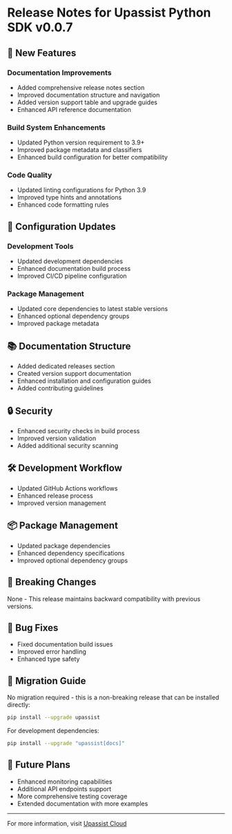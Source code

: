 # Release Notes for Upassist Python SDK v0.0.7

## 🚀 New Features

### Documentation Improvements
- Added comprehensive release notes section
- Improved documentation structure and navigation
- Added version support table and upgrade guides
- Enhanced API reference documentation

### Build System Enhancements
- Updated Python version requirement to 3.9+
- Improved package metadata and classifiers
- Enhanced build configuration for better compatibility

### Code Quality
- Updated linting configurations for Python 3.9
- Improved type hints and annotations
- Enhanced code formatting rules

## 🔧 Configuration Updates

### Development Tools
- Updated development dependencies
- Enhanced documentation build process
- Improved CI/CD pipeline configuration

### Package Management
- Updated core dependencies to latest stable versions
- Enhanced optional dependency groups
- Improved package metadata

## 📚 Documentation Structure
- Added dedicated releases section
- Created version support documentation
- Enhanced installation and configuration guides
- Added contributing guidelines

## 🔒 Security
- Enhanced security checks in build process
- Improved version validation
- Added additional security scanning

## 🛠️ Development Workflow
- Updated GitHub Actions workflows
- Enhanced release process
- Improved version management

## 📦 Package Management
- Updated package dependencies
- Enhanced dependency specifications
- Improved optional dependency groups

## 🔄 Breaking Changes
None - This release maintains backward compatibility with previous versions.

## 🐛 Bug Fixes
- Fixed documentation build issues
- Improved error handling
- Enhanced type safety

## 📝 Migration Guide
No migration required - this is a non-breaking release that can be installed directly:

```bash
pip install --upgrade upassist
```

For development dependencies:
```bash
pip install --upgrade "upassist[docs]"
```

## 🔮 Future Plans
- Enhanced monitoring capabilities
- Additional API endpoints support
- More comprehensive testing coverage
- Extended documentation with more examples

---

For more information, visit [Upassist Cloud](https://upassist.cloud/) 